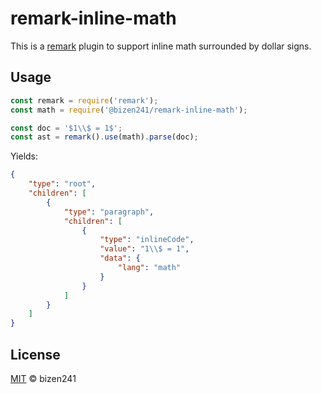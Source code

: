 remark-inline-math
=================

This is a [remark](https://github.com/wooorm/remark) plugin to support inline math surrounded by dollar signs.

## Usage

```js
const remark = require('remark');
const math = require('@bizen241/remark-inline-math');

const doc = '$1\\$ = 1$';
const ast = remark().use(math).parse(doc);
```

Yields:

```json
{
	"type": "root",
	"children": [
		{
			"type": "paragraph",
			"children": [
				{
					"type": "inlineCode",
					"value": "1\\$ = 1",
					"data": {
						"lang": "math"
					}
				}
			]
		}
	]
}
```

## License

[MIT](LICENSE) © bizen241
